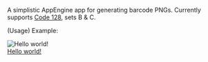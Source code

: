 A simplistic AppEngine app for generating barcode PNGs. Currently supports [Code 128](http://en.wikipedia.org/wiki/Code_128), sets B & C.

(Usage) Example:

![Hello world!](http://scanmybar.appspot.com/code128/Hello%20world!.png)  
[Hello world!](http://scanmybar.appspot.com/code128/Hello%20world!.png)
